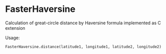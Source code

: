 FasterHaversine
===============
Calculation of great-circle distance by Haversine formula implemented as C extension

Usage:

    FasterHaversine.distance(latitude1, longitude1, latitude2, longitude2)